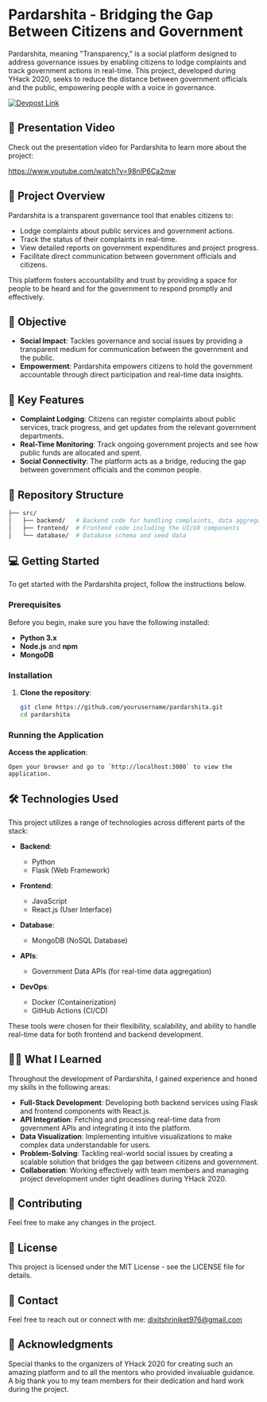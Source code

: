 # Pardarshita - Bridging the Gap Between Citizens and Government

Pardarshita, meaning "Transparency," is a social platform designed to address governance issues by enabling citizens to lodge complaints and track government actions in real-time. This project, developed during YHack 2020, seeks to reduce the distance between government officials and the public, empowering people with a voice in governance.

[![Devpost Link](https://img.shields.io/badge/Devpost-View%20Project-blue)](https://devpost.com/software/pardarshita-rwg3zq#updates)

## 🎥 Presentation Video

Check out the presentation video for Pardarshita to learn more about the project:

https://www.youtube.com/watch?v=98nlP6Ca2mw

## 📄 Project Overview

Pardarshita is a transparent governance tool that enables citizens to:
- Lodge complaints about public services and government actions.
- Track the status of their complaints in real-time.
- View detailed reports on government expenditures and project progress.
- Facilitate direct communication between government officials and citizens.

This platform fosters accountability and trust by providing a space for people to be heard and for the government to respond promptly and effectively.

## 🎯 Objective

- **Social Impact**: Tackles governance and social issues by providing a transparent medium for communication between the government and the public.
- **Empowerment**: Pardarshita empowers citizens to hold the government accountable through direct participation and real-time data insights.

## 🚀 Key Features

- **Complaint Lodging**: Citizens can register complaints about public services, track progress, and get updates from the relevant government departments.
- **Real-Time Monitoring**: Track ongoing government projects and see how public funds are allocated and spent.
- **Social Connectivity**: The platform acts as a bridge, reducing the gap between government officials and the common people.

## 📂 Repository Structure

```bash
├── src/
│   ├── backend/   # Backend code for handling complaints, data aggregation, and processing
│   ├── frontend/  # Frontend code including the UI/UX components
│   └── database/  # Database schema and seed data
```
## 💻 Getting Started

To get started with the Pardarshita project, follow the instructions below.

### Prerequisites

Before you begin, make sure you have the following installed:

- **Python 3.x**
- **Node.js** and **npm**
- **MongoDB** 

### Installation

1. **Clone the repository**:

    ```bash
    git clone https://github.com/yourusername/pardarshita.git
    cd pardarshita
    ```

### Running the Application

 **Access the application**:

    Open your browser and go to `http://localhost:3000` to view the application.

## 🛠️ Technologies Used

This project utilizes a range of technologies across different parts of the stack:

- **Backend**: 
  - Python 
  - Flask (Web Framework)

- **Frontend**: 
  - JavaScript 
  - React.js (User Interface)

- **Database**: 
  - MongoDB (NoSQL Database)

- **APIs**: 
  - Government Data APIs (for real-time data aggregation)

- **DevOps**: 
  - Docker (Containerization)
  - GitHub Actions (CI/CD)

These tools were chosen for their flexibility, scalability, and ability to handle real-time data for both frontend and backend development.

## 🧑‍💻 What I Learned

Throughout the development of Pardarshita, I gained experience and honed my skills in the following areas:

- **Full-Stack Development**: Developing both backend services using Flask and frontend components with React.js.
- **API Integration**: Fetching and processing real-time data from government APIs and integrating it into the platform.
- **Data Visualization**: Implementing intuitive visualizations to make complex data understandable for users.
- **Problem-Solving**: Tackling real-world social issues by creating a scalable solution that bridges the gap between citizens and government.
- **Collaboration**: Working effectively with team members and managing project development under tight deadlines during YHack 2020.

## 🤝 Contributing
Feel free to make any changes in the project.

## 📝 License
This project is licensed under the MIT License - see the LICENSE file for details.

## 📧 Contact
Feel free to reach out or connect with me: dixitshriniket976@gmail.com

## 🌟 Acknowledgments
Special thanks to the organizers of YHack 2020 for creating such an amazing platform and to all the mentors who provided invaluable guidance. A big thank you to my team members for their dedication and hard work during the project.

